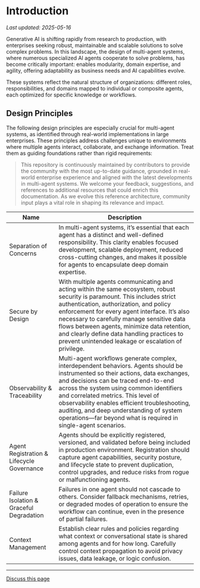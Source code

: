# Introduction

_Last updated: 2025-05-16_

Generative AI is shifting rapidly from research to production, with enterprises
seeking robust, maintainable and scalable solutions to solve complex problems.
In this landscape, the design of multi-agent systems, where numerous specialized
AI agents cooperate to solve problems, has become critically important: enables
modularity, domain expertise, and agility, offering adaptability as business
needs and AI capabilities evolve.

These systems reflect the natural structure of organizations: different roles,
responsibilities, and domains mapped to individual or composite agents, each
optimized for specific knowledge or workflows.

## Design Principles

The following design principles are especially crucial for multi-agent systems,
as identified through real-world implementations in large enterprises. These
principles address challenges unique to environments where multiple agents
interact, collaborate, and exchange information. Treat them as guiding
foundations rather than rigid requirements:

> This repository is continuously maintained by contributors to provide the
> community with the most up-to-date guidance, grounded in real-world enterprise
> experience and aligned with the latest developments in multi-agent systems. We
> welcome your feedback, suggestions, and references to additional resources
> that could enrich this documentation. As we evolve this reference
> architecture, community input plays a vital role in shaping its relevance and
> impact.

<!-- markdownlint-disable MD013 -->

| Name                                      | Description                                                                                                                                                                                                                                                                                                                                                                                                             |
| ----------------------------------------- | ----------------------------------------------------------------------------------------------------------------------------------------------------------------------------------------------------------------------------------------------------------------------------------------------------------------------------------------------------------------------------------------------------------------------- |
| Separation of Concerns                    | In multi-agent systems, it’s essential that each agent has a distinct and well-defined responsibility. This clarity enables focused development, scalable deployment, reduced cross-cutting changes, and makes it possible for agents to encapsulate deep domain expertise.                                                                                                                                             |
| Secure by Design                          | With multiple agents communicating and acting within the same ecosystem, robust security is paramount. This includes strict authentication, authorization, and policy enforcement for every agent interface. It’s also necessary to carefully manage sensitive data flows between agents, minimize data retention, and clearly define data handling practices to prevent unintended leakage or escalation of privilege. |
| Observability & Traceability              | Multi-agent workflows generate complex, interdependent behaviors. Agents should be instrumented so their actions, data exchanges, and decisions can be traced end-to-end across the system using common identifiers and correlated metrics. This level of observability enables efficient troubleshooting, auditing, and deep understanding of system operations—far beyond what is required in single-agent scenarios. |
| Agent Registration & Lifecycle Governance | Agents should be explicitly registered, versioned, and validated before being included in production environment. Registration should capture agent capabilities, security posture, and lifecycle state to prevent duplication, control upgrades, and reduce risks from rogue or malfunctioning agents.                                                                                                                 |
| Failure Isolation & Graceful Degradation  | Failures in one agent should not cascade to others. Consider fallback mechanisms, retries, or degraded modes of operation to ensure the workflow can continue, even in the presence of partial failures.                                                                                                                                                                                                                |
| Context Management                        | Establish clear rules and policies regarding what context or conversational state is shared among agents and for how long. Carefully control context propagation to avoid privacy issues, data leakage, or logic confusion.                                                                                                                                                                                             |

<!-- markdownlint-disable MD013 -->

---
<a class="github-button" href="https://github.com/microsoft/multi-agent-reference-architecture/discussions/new?category=q-a&body=Source: [Introduction](https://github.com/microsoft/multi-agent-reference-architecture/blob/main/docs/Introduction.md)" data-icon="octicon-comment-discussion" target="_blank" data-size="large" aria-label="Discuss buttons/github-buttons on GitHub">Discuss this page</a>  <script async defer src="https://buttons.github.io/buttons.js"></script>